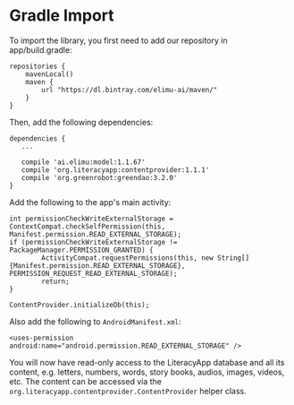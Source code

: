 # Gradle Import

To import the library, you first need to add our repository in app/build.gradle:

```
repositories {
    mavenLocal()
    maven {
        url "https://dl.bintray.com/elimu-ai/maven/"
    }
}
```

Then, add the following dependencies:

```
dependencies {
   ...

   compile 'ai.elimu:model:1.1.67'
   compile 'org.literacyapp:contentprovider:1.1.1'
   compile 'org.greenrobot:greendao:3.2.0'
}
```

Add the following to the app's main activity:

```
int permissionCheckWriteExternalStorage = ContextCompat.checkSelfPermission(this, Manifest.permission.READ_EXTERNAL_STORAGE);
if (permissionCheckWriteExternalStorage != PackageManager.PERMISSION_GRANTED) {
        ActivityCompat.requestPermissions(this, new String[]{Manifest.permission.READ_EXTERNAL_STORAGE}, PERMISSION_REQUEST_READ_EXTERNAL_STORAGE);
        return;
}
        
ContentProvider.initializeDb(this);
```

Also add the following to `AndroidManifest.xml`:

```
<uses-permission android:name="android.permission.READ_EXTERNAL_STORAGE" />
```

You will now have read-only access to the LiteracyApp database and all its content, e.g. letters, numbers, words, story books, audios, images, videos, etc. The content can be accessed via the `org.literacyapp.contentprovider.ContentProvider` helper class.
